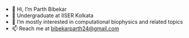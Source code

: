 - 👋 Hi, I’m Parth Bibekar
- 🌱 Undergraduate at IISER Kolkata
- 👀 I’m mostly interested in computational biophysics and related topics
- 📫 Reach me at bibekarparth24@gmail.com

<!---
ParthBibekar/ParthBibekar is a ✨ special ✨ repository because its `README.md` (this file) appears on your GitHub profile.
You can click the Preview link to take a look at your changes.
--->
